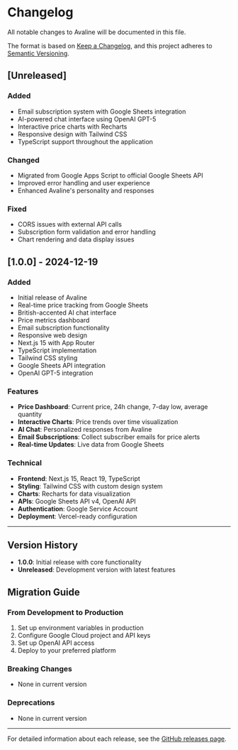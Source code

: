 # Changelog

All notable changes to Avaline will be documented in this file.

The format is based on [Keep a Changelog](https://keepachangelog.com/en/1.0.0/),
and this project adheres to [Semantic Versioning](https://semver.org/spec/v2.0.0.html).

## [Unreleased]

### Added
- Email subscription system with Google Sheets integration
- AI-powered chat interface using OpenAI GPT-5
- Interactive price charts with Recharts
- Responsive design with Tailwind CSS
- TypeScript support throughout the application

### Changed
- Migrated from Google Apps Script to official Google Sheets API
- Improved error handling and user experience
- Enhanced Avaline's personality and responses

### Fixed
- CORS issues with external API calls
- Subscription form validation and error handling
- Chart rendering and data display issues

## [1.0.0] - 2024-12-19

### Added
- Initial release of Avaline
- Real-time price tracking from Google Sheets
- British-accented AI chat interface
- Price metrics dashboard
- Email subscription functionality
- Responsive web design
- Next.js 15 with App Router
- TypeScript implementation
- Tailwind CSS styling
- Google Sheets API integration
- OpenAI GPT-5 integration

### Features
- **Price Dashboard**: Current price, 24h change, 7-day low, average quantity
- **Interactive Charts**: Price trends over time visualization
- **AI Chat**: Personalized responses from Avaline
- **Email Subscriptions**: Collect subscriber emails for price alerts
- **Real-time Updates**: Live data from Google Sheets

### Technical
- **Frontend**: Next.js 15, React 19, TypeScript
- **Styling**: Tailwind CSS with custom design system
- **Charts**: Recharts for data visualization
- **APIs**: Google Sheets API v4, OpenAI API
- **Authentication**: Google Service Account
- **Deployment**: Vercel-ready configuration

---

## Version History

- **1.0.0**: Initial release with core functionality
- **Unreleased**: Development version with latest features

## Migration Guide

### From Development to Production
1. Set up environment variables in production
2. Configure Google Cloud project and API keys
3. Set up OpenAI API access
4. Deploy to your preferred platform

### Breaking Changes
- None in current version

### Deprecations
- None in current version

---

For detailed information about each release, see the [GitHub releases page](https://github.com/yourusername/avaline/releases). 